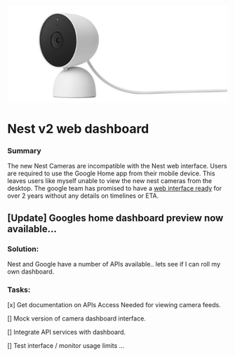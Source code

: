 ![](nest-cam-v2.png)
# Nest v2 web dashboard
### Summary
The new Nest Cameras are incompatible with the Nest web interface.
Users are required to use the Google Home app from their mobile device.
This leaves users like myself unable to view the new nest cameras from the desktop.
The google team has promised to have a [web interface ready](https://www.googlenestcommunity.com/t5/Blog/Message-from-our-GM-Updates-for-our-Nest-customers/ba-p/17122) for over 2 years without any details on timelines or ETA.

## [Update] Googles home dashboard preview now available...

### Solution:
Nest and Google have a number of APIs available.. lets see if I can roll my own dashboard.

### Tasks:
[x] Get documentation on APIs Access Needed for viewing camera feeds.

[] Mock version of camera dashboard interface.

[] Integrate API services with dashboard.

[] Test interface / monitor usage limits ...
